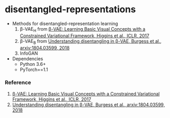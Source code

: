 # disentangled-representations

- Methods for disentangled-representation learning
  1. β-VAE<sub>H</sub> from [β-VAE: Learning Basic Visual Concepts with a Constrained Variational Framework, Higgins et al., ICLR, 2017]
  2. β-VAE<sub>B</sub> from [Understanding disentangling in β-VAE, Burgess et al., arxiv:1804.03599, 2018](https://arxiv.org/abs/1804.03599)
  3. InfoGAN
- Dependencies
  - Python 3.6+
  - PyTorch==1.1

### Reference
1. [β-VAE: Learning Basic Visual Concepts with a Constrained Variational Framework, Higgins et al., ICLR, 2017]
2. [Understanding disentangling in β-VAE, Burgess et al., arxiv:1804.03599, 2018]

[β-VAE: Learning Basic Visual Concepts with a Constrained Variational Framework, Higgins et al., ICLR, 2017]: https://openreview.net/pdf?id=Sy2fzU9gl
[Understanding disentangling in β-VAE, Burgess et al., arxiv:1804.03599, 2018]: http://arxiv.org/abs/1804.03599
